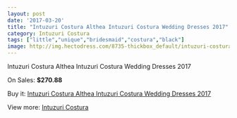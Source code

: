 ```yaml
---
layout: post
date: '2017-03-20'
title: "Intuzuri Costura Althea Intuzuri Costura Wedding Dresses 2017"
category: Intuzuri Costura
tags: ["little","unique","bridesmaid","costura","black"]
image: http://img.hectodress.com/8735-thickbox_default/intuzuri-costura-althea-intuzuri-costura-wedding-dresses-2013.jpg
---
```

Intuzuri Costura Althea Intuzuri Costura Wedding Dresses 2017

On Sales: **$270.88**
<a href="https://www.hectodress.com/intuzuri-costura/4398-intuzuri-costura-althea-intuzuri-costura-wedding-dresses-2013.html"><amp-img layout="responsive" width="600" height="600" src="//img.hectodress.com/8735-thickbox_default/intuzuri-costura-althea-intuzuri-costura-wedding-dresses-2013.jpg" alt="Intuzuri Costura Althea Intuzuri Costura Wedding Dresses 2017 0" /></a>
<a href="https://www.hectodress.com/intuzuri-costura/4398-intuzuri-costura-althea-intuzuri-costura-wedding-dresses-2013.html"><amp-img layout="responsive" width="600" height="600" src="//img.hectodress.com/8739-thickbox_default/intuzuri-costura-althea-intuzuri-costura-wedding-dresses-2013.jpg" alt="Intuzuri Costura Althea Intuzuri Costura Wedding Dresses 2017 1" /></a>
<a href="https://www.hectodress.com/intuzuri-costura/4398-intuzuri-costura-althea-intuzuri-costura-wedding-dresses-2013.html"><amp-img layout="responsive" width="600" height="600" src="//img.hectodress.com/8738-thickbox_default/intuzuri-costura-althea-intuzuri-costura-wedding-dresses-2013.jpg" alt="Intuzuri Costura Althea Intuzuri Costura Wedding Dresses 2017 2" /></a>
<a href="https://www.hectodress.com/intuzuri-costura/4398-intuzuri-costura-althea-intuzuri-costura-wedding-dresses-2013.html"><amp-img layout="responsive" width="600" height="600" src="//img.hectodress.com/8737-thickbox_default/intuzuri-costura-althea-intuzuri-costura-wedding-dresses-2013.jpg" alt="Intuzuri Costura Althea Intuzuri Costura Wedding Dresses 2017 3" /></a>
<a href="https://www.hectodress.com/intuzuri-costura/4398-intuzuri-costura-althea-intuzuri-costura-wedding-dresses-2013.html"><amp-img layout="responsive" width="600" height="600" src="//img.hectodress.com/8736-thickbox_default/intuzuri-costura-althea-intuzuri-costura-wedding-dresses-2013.jpg" alt="Intuzuri Costura Althea Intuzuri Costura Wedding Dresses 2017 4" /></a>

Buy it: [Intuzuri Costura Althea Intuzuri Costura Wedding Dresses 2017](https://www.hectodress.com/intuzuri-costura/4398-intuzuri-costura-althea-intuzuri-costura-wedding-dresses-2013.html "Intuzuri Costura Althea Intuzuri Costura Wedding Dresses 2017")

View more: [Intuzuri Costura](https://www.hectodress.com/76-intuzuri-costura "Intuzuri Costura")